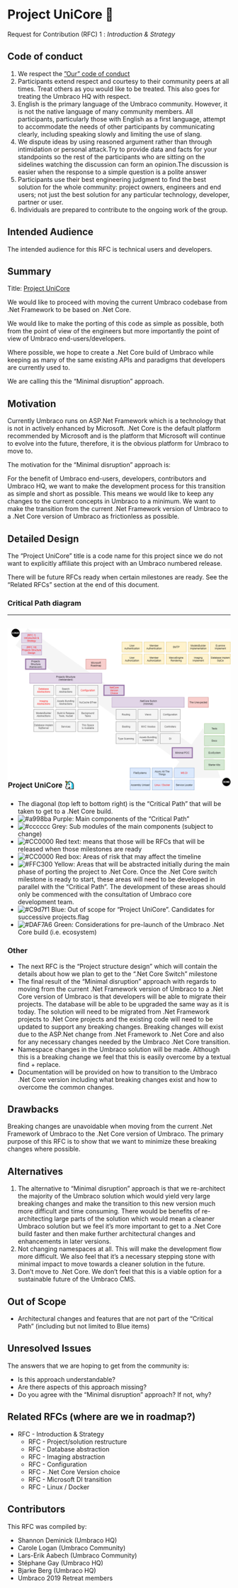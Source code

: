 # Project UniCore 🦄

Request for Contribution (RFC) 1 : _Introduction & Strategy_

## Code of conduct

1. We respect the [”Our” code of conduct](https://our.umbraco.com/code-of-conduct)
2. Participants extend respect and courtesy to their community peers at all times. Treat others as you would like to be treated. This also goes for treating the Umbraco HQ with respect.
3. English is the primary language of the Umbraco community. However, it is not the native language of many community members. All participants, particularly those with English as a first language, attempt to accommodate the needs of other participants by communicating clearly, including speaking slowly and limiting the use of slang.
4. We dispute ideas by using reasoned argument rather than through intimidation or personal attack.Try to provide data and facts for your standpoints so the rest of the participants who are sitting on the sidelines watching the discussion can form an opinion.The discussion is easier when the response to a simple question is a polite answer
5. Participants use their best engineering judgment to find the best solution for the whole community: project owners, engineers and end users; not just the best solution for any particular technology, developer, partner or user.  
6. Individuals are prepared to contribute to the ongoing work of the group.

## Intended Audience

The intended audience for this RFC is technical users and developers.

## Summary

Title: <span style="text-decoration:underline;">Project UniCore</span>

We would like to proceed with moving the current Umbraco codebase from .Net Framework to be based on .Net Core. 

We would like to make the porting of this code as simple as possible, both from the point of view of the engineers 
but more importantly the point of view of Umbraco end-users/developers. 

Where possible, we hope to create a .Net Core build of Umbraco while keeping as many of the same 
existing APIs and paradigms that developers are currently used to.

We are calling this the “Minimal disruption” approach.

## Motivation

Currently Umbraco runs on ASP.Net Framework which is a technology that is not in actively enhanced by 
Microsoft. .Net Core is the default platform recommended by Microsoft and is the platform that Microsoft 
will continue to evolve into the future, therefore, it is the obvious platform for Umbraco to move to.

The motivation for the “Minimal disruption” approach is:

For the benefit of Umbraco end-users, developers, contributors and Umbraco HQ, we want to make 
the development process for this transition as simple and short as possible. This means we would 
like to keep any changes to the current concepts in Umbraco to a minimum. We want to make the 
transition from the current .Net Framework version of Umbraco to a .Net Core version of Umbraco 
as frictionless as possible.

## Detailed Design

The “Project UniCore” title is a code name for this project since we do not want to explicitly affiliate 
this project with an Umbraco numbered release. 

There will be future RFCs ready when certain milestones are ready. See the “Related RFCs” section at 
the end of this document. 

### Critical Path diagram

---
![Project Unicore Diagram](assets/diagram.png)
---

*   The diagonal (top left to bottom right) is the “Critical Path” that will be taken to get to a .Net Core build. 
*   ![#a998ba](https://placehold.it/15/a998ba/000000?text=+) Purple: Main components of the “Critical Path”
*   ![#cccccc](https://placehold.it/15/cccccc/000000?text=+) Grey: Sub modules of the main components (subject to change)
*   ![#CC0000](https://placehold.it/15/CC0000/000000?text=+) Red text: means that those will be RFCs that will be released when those milestones are ready
*   ![#CC0000](https://placehold.it/15/CC0000/000000?text=+) Red box: Areas of risk that may affect the timeline
*   ![#FFC300](https://placehold.it/15/FFC300/000000?text=+) Yellow: Areas that will be abstracted initially during the main phase of porting the project to .Net Core. 
Once the .Net Core switch milestone is ready to start, these areas will need to be developed in parallel with 
the “Critical Path”. The development of these areas should only be commenced with the 
consultation of Umbraco core development team.
*   ![#C9d7f1](https://placehold.it/15/C9d7f1/000000?text=+) Blue: Out of scope for “Project UniCore”. Candidates for successive projects.flag
*   ![#DAF7A6](https://placehold.it/15/DAF7A6/000000?text=+) Green: Considerations for pre-launch of the Umbraco .Net Core build (i.e. ecosystem) 


### Other

*   The next RFC is the “Project structure design” which will contain the details about how we plan 
to get to the “.Net Core Switch” milestone
*   The final result of the “Minimal disruption” approach with regards to moving from the current .Net 
Framework version of Umbraco to a .Net Core version of Umbraco is that developers will be able to migrate 
their projects. The database will be able to be upgraded the same way as it is today. The solution 
will need to be migrated from .Net Framework projects to .Net Core projects and the existing code 
will need to be updated to support any breaking changes. Breaking changes will exist due to the ASP.Net 
change from .Net Framework to .Net Core and also for any necessary changes needed by the 
Umbraco .Net Core transition.
*   Namespace changes in the Umbraco solution will be made. Although this is a breaking change we feel 
that this is easily overcome by a textual find + replace. 
*   Documentation will be provided on how to transition to the Umbraco .Net Core version including 
what breaking changes exist and how to overcome the common changes.

## Drawbacks

Breaking changes are unavoidable when moving from the current .Net Framework of Umbraco to the .Net 
Core version of Umbraco. The primary purpose of this RFC is to show that we want to minimize these 
breaking changes where possible.


## Alternatives



1. The alternative to “Minimal disruption” approach is that we re-architect the majority of the 
Umbraco solution which would yield very large breaking changes and make the transition to this 
new version much more difficult and time consuming. There would be benefits of re-architecting 
large parts of the solution which would mean a cleaner Umbraco solution but we feel it’s more 
important to get to a .Net Core build faster and then make further architectural changes and 
enhancements in later versions.
2. Not changing namespaces at all. This will make the development flow more difficult. We also feel 
that it’s a necessary stepping stone with minimal impact to move towards a cleaner solution in the future.
3. Don’t move to .Net Core. We don’t feel that this is a viable option for a sustainable future of the Umbraco CMS.


## Out of Scope



*   Architectural changes and features that are not part of the “Critical Path” (including but not limited to Blue items)


## Unresolved Issues

The answers that we are hoping to get from the community is:



*   Is this approach understandable?
*   Are there aspects of this approach missing?
*   Do you agree with the “Minimal disruption” approach? If not, why?


## Related RFCs (where are we in roadmap?)


*   RFC - Introduction & Strategy
    *   RFC - Project/solution restructure
    *   RFC - Database abstraction
    *   RFC - Imaging abstraction
    *   RFC - Configuration
    *   RFC - .Net Core Version choice
    *   RFC - Microsoft DI transition
    *   RFC - Linux / Docker


## Contributors

This RFC was compiled by:

*   Shannon Deminick (Umbraco HQ)
*   Carole Logan (Umbraco Community)
*   Lars-Erik Aabech (Umbraco Community)
*   Stéphane Gay (Umbraco HQ)
*   Bjarke Berg (Umbraco HQ)
*   Umbraco 2019 Retreat members
